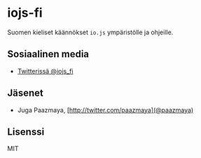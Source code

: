 # iojs-fi

Suomen kieliset käännökset `io.js` ympäristölle ja ohjeille.

## Sosiaalinen media

* [Twitterissä @iojs_fi](https://twitter.com/iojs_fi)


## Jäsenet

* Juga Paazmaya, [http://twitter.com/paazmaya](@paazmaya)

## Lisenssi

MIT

